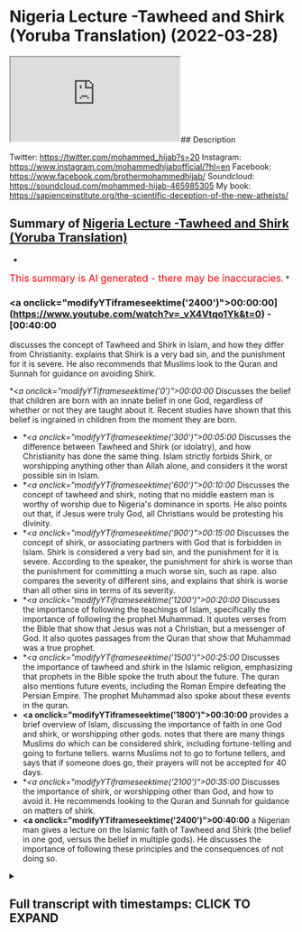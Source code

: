 # Nigeria Lecture -Tawheed and Shirk (Yoruba Translation) (2022-03-28)

<iframe loading='lazy' src='https://www.youtube.com/embed/_vX4Vtqo1Yk'></iframe>## Description

Twitter: https://twitter.com/mohammed_hijab?s=20
Instagram: https://www.instagram.com/mohammedhijabofficial/?hl=en
Facebook: https://www.facebook.com/brothermohammedhijab/
Soundcloud: https://soundcloud.com/mohammed-hijab-465985305
My book: https://sapienceinstitute.org/the-scientific-deception-of-the-new-atheists/

## Summary of [Nigeria Lecture -Tawheed and Shirk (Yoruba Translation)](https://www.youtube.com/watch?v=_vX4Vtqo1Yk)


*

<span style="color:red; font-size:125%">This summary is AI generated - there may be inaccuracies</span>. [](/)*

### <a onclick=\"modifyYTiframeseektime('2400')\">00:00:00](https://www.youtube.com/watch?v=_vX4Vtqo1Yk&t=0) - [00:40:00</a>

 discusses the concept of Tawheed and Shirk in Islam, and how they differ from Christianity. explains that Shirk is a very bad sin, and the punishment for it is severe. He also recommends that Muslims look to the Quran and Sunnah for guidance on avoiding Shirk.

**<a onclick=\"modifyYTiframeseektime('0')\">00:00:00</a>* Discusses the belief that children are born with an innate belief in one God, regardless of whether or not they are taught about it. Recent studies have shown that this belief is ingrained in children from the moment they are born.
* **<a onclick=\"modifyYTiframeseektime('300')\">00:05:00</a>* Discusses the difference between Tawheed and Shirk (or idolatry), and how Christianity has done the same thing. Islam strictly forbids Shirk, or worshipping anything other than Allah alone, and considers it the worst possible sin in Islam.
* **<a onclick=\"modifyYTiframeseektime('600')\">00:10:00</a>* Discusses the concept of tawheed and shirk, noting that no middle eastern man is worthy of worship due to Nigeria's dominance in sports. He also points out that, if Jesus were truly God, all Christians would be protesting his divinity.
* **<a onclick=\"modifyYTiframeseektime('900')\">00:15:00</a>* Discusses the concept of shirk, or associating partners with God that is forbidden in Islam. Shirk is considered a very bad sin, and the punishment for it is severe. According to the speaker, the punishment for shirk is worse than the punishment for committing a much worse sin, such as rape.  also compares the severity of different sins, and explains that shirk is worse than all other sins in terms of its severity.
* **<a onclick=\"modifyYTiframeseektime('1200')\">00:20:00</a>* Discusses the importance of following the teachings of Islam, specifically the importance of following the prophet Muhammad. It quotes verses from the Bible that show that Jesus was not a Christian, but a messenger of God. It also quotes passages from the Quran that show that Muhammad was a true prophet.
* **<a onclick=\"modifyYTiframeseektime('1500')\">00:25:00</a>* Discusses the importance of tawheed and shirk in the Islamic religion, emphasizing that prophets in the Bible spoke the truth about the future. The quran also mentions future events, including the Roman Empire defeating the Persian Empire. The prophet Muhammad also spoke about these events in the quran.
* **<a onclick=\"modifyYTiframeseektime('1800')\">00:30:00</a>** provides a brief overview of Islam, discussing the importance of faith in one God and shirk, or worshipping other gods. notes that there are many things Muslims do which can be considered shirk, including fortune-telling and going to fortune tellers. warns Muslims not to go to fortune tellers, and says that if someone does go, their prayers will not be accepted for 40 days.
* **<a onclick=\"modifyYTiframeseektime('2100')\">00:35:00</a>* Discusses the importance of shirk, or worshipping other than God, and how to avoid it. He recommends looking to the Quran and Sunnah for guidance on matters of shirk.
* **<a onclick=\"modifyYTiframeseektime('2400')\">00:40:00</a>**  a Nigerian man gives a lecture on the Islamic faith of Tawheed and Shirk (the belief in one god, versus the belief in multiple gods). He discusses the importance of following these principles and the consequences of not doing so.

<details><summary><h2>Full transcript with timestamps: CLICK TO EXPAND</h2></summary>

<a onclick="modifyYTiframeseektime('0)')">0:00:00 [Music]<\/a>
<a onclick="modifyYTiframeseektime('13)')">0:00:13 uh<\/a>
<a onclick="modifyYTiframeseektime('15)')">0:00:15 [Music]<\/a>
<a onclick="modifyYTiframeseektime('22)')">0:00:22 it's a pleasure of mine to come to such<\/a>
<a onclick="modifyYTiframeseektime('24)')">0:00:24 a beautiful nation<\/a>
<a onclick="modifyYTiframeseektime('26)')">0:00:26 as nigeria a powerful nation a strong<\/a>
<a onclick="modifyYTiframeseektime('29)')">0:00:29 nation within illustrious history<\/a>
<a onclick="modifyYTiframeseektime('32)')">0:00:32 and in fact one of the strongest and<\/a>
<a onclick="modifyYTiframeseektime('34)')">0:00:34 most populous<\/a>
<a onclick="modifyYTiframeseektime('35)')">0:00:35 muslim nations in the world<\/a>
<a onclick="modifyYTiframeseektime('42)')">0:00:42 he<\/a>
<a onclick="modifyYTiframeseektime('43)')">0:00:43 [Music]<\/a>
<a onclick="modifyYTiframeseektime('56)')">0:00:56 [Music]<\/a>
<a onclick="modifyYTiframeseektime('63)')">0:01:03 i wanted to start with something very<\/a>
<a onclick="modifyYTiframeseektime('66)')">0:01:06 important<\/a>
<a onclick="modifyYTiframeseektime('90)')">0:01:30 reborn child<\/a>
<a onclick="modifyYTiframeseektime('92)')">0:01:32 is born<\/a>
<a onclick="modifyYTiframeseektime('93)')">0:01:33 [Music]<\/a>
<a onclick="modifyYTiframeseektime('95)')">0:01:35 as a muslim<\/a>
<a onclick="modifyYTiframeseektime('96)')">0:01:36 and then his parents make him into<\/a>
<a onclick="modifyYTiframeseektime('115)')">0:01:55 [Music]<\/a>
<a onclick="modifyYTiframeseektime('124)')">0:02:04 is<\/a>
<a onclick="modifyYTiframeseektime('126)')">0:02:06 [Music]<\/a>
<a onclick="modifyYTiframeseektime('132)')">0:02:12 someone may ask the question<\/a>
<a onclick="modifyYTiframeseektime('135)')">0:02:15 and ask<\/a>
<a onclick="modifyYTiframeseektime('137)')">0:02:17 how is it that a baby is born<\/a>
<a onclick="modifyYTiframeseektime('140)')">0:02:20 believing the five pillars of islam and<\/a>
<a onclick="modifyYTiframeseektime('142)')">0:02:22 muhammad sallallahu alaihi wasallam and<\/a>
<a onclick="modifyYTiframeseektime('145)')">0:02:25 all of the prophets<\/a>
<a onclick="modifyYTiframeseektime('146)')">0:02:26 and the things related to islam<\/a>
<a onclick="modifyYTiframeseektime('161)')">0:02:41 [Music]<\/a>
<a onclick="modifyYTiframeseektime('168)')">0:02:48 but this is not what is meant by the<\/a>
<a onclick="modifyYTiframeseektime('170)')">0:02:50 hadith<\/a>
<a onclick="modifyYTiframeseektime('172)')">0:02:52 because what is meant by the hadith is<\/a>
<a onclick="modifyYTiframeseektime('174)')">0:02:54 that every born child<\/a>
<a onclick="modifyYTiframeseektime('177)')">0:02:57 is born submitting<\/a>
<a onclick="modifyYTiframeseektime('180)')">0:03:00 to allah alone<\/a>
<a onclick="modifyYTiframeseektime('189)')">0:03:09 [Music]<\/a>
<a onclick="modifyYTiframeseektime('196)')">0:03:16 happy<\/a>
<a onclick="modifyYTiframeseektime('198)')">0:03:18 [Music]<\/a>
<a onclick="modifyYTiframeseektime('205)')">0:03:25 and this has been confirmed by cognitive<\/a>
<a onclick="modifyYTiframeseektime('208)')">0:03:28 science<\/a>
<a onclick="modifyYTiframeseektime('209)')">0:03:29 in recent years<\/a>
<a onclick="modifyYTiframeseektime('211)')">0:03:31 there have been studies<\/a>
<a onclick="modifyYTiframeseektime('212)')">0:03:32 by people like john kelly brian clark<\/a>
<a onclick="modifyYTiframeseektime('216)')">0:03:36 justin barrett and others<\/a>
<a onclick="modifyYTiframeseektime('218)')">0:03:38 all of which have concluded that<\/a>
<a onclick="modifyYTiframeseektime('221)')">0:03:41 children are born with an innate belief<\/a>
<a onclick="modifyYTiframeseektime('229)')">0:03:49 [Music]<\/a>
<a onclick="modifyYTiframeseektime('246)')">0:04:06 [Music]<\/a>
<a onclick="modifyYTiframeseektime('248)')">0:04:08 there is no cognitive scientist in the<\/a>
<a onclick="modifyYTiframeseektime('251)')">0:04:11 world who says when a baby is born they<\/a>
<a onclick="modifyYTiframeseektime('255)')">0:04:15 are born believing that jesus is god<\/a>
<a onclick="modifyYTiframeseektime('275)')">0:04:35 [Music]<\/a>
<a onclick="modifyYTiframeseektime('286)')">0:04:46 whereas a child does not need to be<\/a>
<a onclick="modifyYTiframeseektime('288)')">0:04:48 taught<\/a>
<a onclick="modifyYTiframeseektime('289)')">0:04:49 to worship and submit to one god alone<\/a>
<a onclick="modifyYTiframeseektime('295)')">0:04:55 [Music]<\/a>
<a onclick="modifyYTiframeseektime('309)')">0:05:09 everybody believing in him worshipping<\/a>
<a onclick="modifyYTiframeseektime('311)')">0:05:11 him and this is mentioned in the quran<\/a>
<a onclick="modifyYTiframeseektime('314)')">0:05:14 in chapter 7 verse<\/a>
<a onclick="modifyYTiframeseektime('316)')">0:05:16 10722 where allah subhanahu wa ta'ala<\/a>
<a onclick="modifyYTiframeseektime('320)')">0:05:20 mentions what is<\/a>
<a onclick="modifyYTiframeseektime('325)')">0:05:25 [Music]<\/a>
<a onclick="modifyYTiframeseektime('337)')">0:05:37 that allah mentions<\/a>
<a onclick="modifyYTiframeseektime('339)')">0:05:39 that when the children of adam allah<\/a>
<a onclick="modifyYTiframeseektime('342)')">0:05:42 took the souls of the people the<\/a>
<a onclick="modifyYTiframeseektime('345)')">0:05:45 children of adam and he made them<\/a>
<a onclick="modifyYTiframeseektime('347)')">0:05:47 testify before they were born the souls<\/a>
<a onclick="modifyYTiframeseektime('351)')">0:05:51 he made them testify that there was only<\/a>
<a onclick="modifyYTiframeseektime('353)')">0:05:53 one god worthy of worship and we<\/a>
<a onclick="modifyYTiframeseektime('355)')">0:05:55 accepted this we said yes we accept it<\/a>
<a onclick="modifyYTiframeseektime('358)')">0:05:58 so that on the day of judgment the quran<\/a>
<a onclick="modifyYTiframeseektime('360)')">0:06:00 states that we don't say that we were<\/a>
<a onclick="modifyYTiframeseektime('363)')">0:06:03 unaware of the fact that allah is<\/a>
<a onclick="modifyYTiframeseektime('368)')">0:06:08 [Music]<\/a>
<a onclick="modifyYTiframeseektime('380)')">0:06:20 [Music]<\/a>
<a onclick="modifyYTiframeseektime('390)')">0:06:30 [Music]<\/a>
<a onclick="modifyYTiframeseektime('395)')">0:06:35 so<\/a>
<a onclick="modifyYTiframeseektime('396)')">0:06:36 allah though<\/a>
<a onclick="modifyYTiframeseektime('397)')">0:06:37 with his infinite mercy and compassion<\/a>
<a onclick="modifyYTiframeseektime('401)')">0:06:41 he did not punish the people just<\/a>
<a onclick="modifyYTiframeseektime('404)')">0:06:44 because they became christian or jewish<\/a>
<a onclick="modifyYTiframeseektime('407)')">0:06:47 no allah about you again he can your<\/a>
<a onclick="modifyYTiframeseektime('411)')">0:06:51 literature where<\/a>
<a onclick="modifyYTiframeseektime('413)')">0:06:53 what these christians<\/a>
<a onclick="modifyYTiframeseektime('415)')">0:06:55 do<\/a>
<a onclick="modifyYTiframeseektime('417)')">0:06:57 he punished the people<\/a>
<a onclick="modifyYTiframeseektime('418)')">0:06:58 when the truth came to them and then<\/a>
<a onclick="modifyYTiframeseektime('421)')">0:07:01 they rejected it allah says in the quran<\/a>
<a onclick="modifyYTiframeseektime('427)')">0:07:07 rasulullah chapter 17 verse 15<\/a>
<a onclick="modifyYTiframeseektime('430)')">0:07:10 allah<\/a>
<a onclick="modifyYTiframeseektime('436)')">0:07:16 [Music]<\/a>
<a onclick="modifyYTiframeseektime('447)')">0:07:27 [Music]<\/a>
<a onclick="modifyYTiframeseektime('450)')">0:07:30 the worst sin in islam therefore<\/a>
<a onclick="modifyYTiframeseektime('453)')">0:07:33 the worst possible sin in islam<\/a>
<a onclick="modifyYTiframeseektime('457)')">0:07:37 worse than killing<\/a>
<a onclick="modifyYTiframeseektime('458)')">0:07:38 worse than raping<\/a>
<a onclick="modifyYTiframeseektime('460)')">0:07:40 worse than torturing children is that is<\/a>
<a onclick="modifyYTiframeseektime('463)')">0:07:43 the sin of a shift<\/a>
<a onclick="modifyYTiframeseektime('467)')">0:07:47 [Music]<\/a>
<a onclick="modifyYTiframeseektime('471)')">0:07:51 islam<\/a>
<a onclick="modifyYTiframeseektime('476)')">0:07:56 you should<\/a>
<a onclick="modifyYTiframeseektime('481)')">0:08:01 [Music]<\/a>
<a onclick="modifyYTiframeseektime('483)')">0:08:03 because it goes against the natural way<\/a>
<a onclick="modifyYTiframeseektime('486)')">0:08:06 that allah created us in the most severe<\/a>
<a onclick="modifyYTiframeseektime('490)')">0:08:10 way possible<\/a>
<a onclick="modifyYTiframeseektime('491)')">0:08:11 [Music]<\/a>
<a onclick="modifyYTiframeseektime('507)')">0:08:27 [Music]<\/a>
<a onclick="modifyYTiframeseektime('517)')">0:08:37 [Music]<\/a>
<a onclick="modifyYTiframeseektime('528)')">0:08:48 [Music]<\/a>
<a onclick="modifyYTiframeseektime('542)')">0:09:02 [Music]<\/a>
<a onclick="modifyYTiframeseektime('545)')">0:09:05 and then the question may be asked<\/a>
<a onclick="modifyYTiframeseektime('548)')">0:09:08 what is<\/a>
<a onclick="modifyYTiframeseektime('553)')">0:09:13 it<\/a>
<a onclick="modifyYTiframeseektime('554)')">0:09:14 [Music]<\/a>
<a onclick="modifyYTiframeseektime('560)')">0:09:20 is to make something<\/a>
<a onclick="modifyYTiframeseektime('562)')">0:09:22 at the level of allah or to bring allah<\/a>
<a onclick="modifyYTiframeseektime('566)')">0:09:26 down to the level of something else<\/a>
<a onclick="modifyYTiframeseektime('573)')">0:09:33 [Music]<\/a>
<a onclick="modifyYTiframeseektime('584)')">0:09:44 and this is exactly what christianity<\/a>
<a onclick="modifyYTiframeseektime('587)')">0:09:47 has done<\/a>
<a onclick="modifyYTiframeseektime('589)')">0:09:49 [Music]<\/a>
<a onclick="modifyYTiframeseektime('594)')">0:09:54 christianity tells you that jesus is god<\/a>
<a onclick="modifyYTiframeseektime('600)')">0:10:00 [Music]<\/a>
<a onclick="modifyYTiframeseektime('615)')">0:10:15 jesus<\/a>
<a onclick="modifyYTiframeseektime('617)')">0:10:17 [Music]<\/a>
<a onclick="modifyYTiframeseektime('628)')">0:10:28 is<\/a>
<a onclick="modifyYTiframeseektime('639)')">0:10:39 i want to tell you as a middle eastern<\/a>
<a onclick="modifyYTiframeseektime('641)')">0:10:41 man that we are not worthy of worship<\/a>
<a onclick="modifyYTiframeseektime('646)')">0:10:46 as a middle eastern man<\/a>
<a onclick="modifyYTiframeseektime('648)')">0:10:48 i want to say that no middle eastern man<\/a>
<a onclick="modifyYTiframeseektime('650)')">0:10:50 is worthy of worship<\/a>
<a onclick="modifyYTiframeseektime('661)')">0:11:01 you know that because nigeria beats the<\/a>
<a onclick="modifyYTiframeseektime('663)')">0:11:03 middle eastern nation in football all<\/a>
<a onclick="modifyYTiframeseektime('665)')">0:11:05 the time<\/a>
<a onclick="modifyYTiframeseektime('667)')">0:11:07 [Music]<\/a>
<a onclick="modifyYTiframeseektime('686)')">0:11:26 someone who the nigerian people can be<\/a>
<a onclick="modifyYTiframeseektime('689)')">0:11:29 in a game of football<\/a>
<a onclick="modifyYTiframeseektime('694)')">0:11:34 nigeria<\/a>
<a onclick="modifyYTiframeseektime('699)')">0:11:39 this is a man that eats<\/a>
<a onclick="modifyYTiframeseektime('718)')">0:11:58 [Music]<\/a>
<a onclick="modifyYTiframeseektime('724)')">0:12:04 [Music]<\/a>
<a onclick="modifyYTiframeseektime('748)')">0:12:28 if someone needs to eat food that means<\/a>
<a onclick="modifyYTiframeseektime('750)')">0:12:30 that they are not all powerful<\/a>
<a onclick="modifyYTiframeseektime('754)')">0:12:34 um<\/a>
<a onclick="modifyYTiframeseektime('771)')">0:12:51 and he does not have any god with him<\/a>
<a onclick="modifyYTiframeseektime('773)')">0:12:53 had this been the case they would have<\/a>
<a onclick="modifyYTiframeseektime('776)')">0:12:56 tried to dominate one another<\/a>
<a onclick="modifyYTiframeseektime('783)')">0:13:03 [Music]<\/a>
<a onclick="modifyYTiframeseektime('795)')">0:13:15 for example christians say that the<\/a>
<a onclick="modifyYTiframeseektime('798)')">0:13:18 father is all-powerful the son is<\/a>
<a onclick="modifyYTiframeseektime('800)')">0:13:20 all-powerful and the holy spirit is all<\/a>
<a onclick="modifyYTiframeseektime('802)')">0:13:22 powerful<\/a>
<a onclick="modifyYTiframeseektime('811)')">0:13:31 not<\/a>
<a onclick="modifyYTiframeseektime('819)')">0:13:39 [Music]<\/a>
<a onclick="modifyYTiframeseektime('827)')">0:13:47 if they say the father will win that<\/a>
<a onclick="modifyYTiframeseektime('829)')">0:13:49 means he is the all-powerful one and the<\/a>
<a onclick="modifyYTiframeseektime('831)')">0:13:51 son is not<\/a>
<a onclick="modifyYTiframeseektime('833)')">0:13:53 [Music]<\/a>
<a onclick="modifyYTiframeseektime('835)')">0:13:55 common<\/a>
<a onclick="modifyYTiframeseektime('841)')">0:14:01 if they say they draw<\/a>
<a onclick="modifyYTiframeseektime('842)')">0:14:02 so they have a fight maybe it's a double<\/a>
<a onclick="modifyYTiframeseektime('844)')">0:14:04 knockout they draw that means that they<\/a>
<a onclick="modifyYTiframeseektime('846)')">0:14:06 are both weak enough not to beat the<\/a>
<a onclick="modifyYTiframeseektime('848)')">0:14:08 other one<\/a>
<a onclick="modifyYTiframeseektime('853)')">0:14:13 are you weak<\/a>
<a onclick="modifyYTiframeseektime('865)')">0:14:25 imagine if god has a fight and it's like<\/a>
<a onclick="modifyYTiframeseektime('867)')">0:14:27 1-1 like a football match<\/a>
<a onclick="modifyYTiframeseektime('873)')">0:14:33 [Music]<\/a>
<a onclick="modifyYTiframeseektime('878)')">0:14:38 [Music]<\/a>
<a onclick="modifyYTiframeseektime('890)')">0:14:50 [Music]<\/a>
<a onclick="modifyYTiframeseektime('895)')">0:14:55 all christians in the world today<\/a>
<a onclick="modifyYTiframeseektime('896)')">0:14:56 protestants and catholics believe that<\/a>
<a onclick="modifyYTiframeseektime('899)')">0:14:59 jesus is god<\/a>
<a onclick="modifyYTiframeseektime('908)')">0:15:08 so they have these issues they cannot<\/a>
<a onclick="modifyYTiframeseektime('910)')">0:15:10 explain how jesus is all-powerful and<\/a>
<a onclick="modifyYTiframeseektime('913)')">0:15:13 how the father is all powerful at the<\/a>
<a onclick="modifyYTiframeseektime('915)')">0:15:15 same time<\/a>
<a onclick="modifyYTiframeseektime('918)')">0:15:18 that is<\/a>
<a onclick="modifyYTiframeseektime('927)')">0:15:27 that is why the punishment for someone<\/a>
<a onclick="modifyYTiframeseektime('929)')">0:15:29 who does shirk is so painful<\/a>
<a onclick="modifyYTiframeseektime('935)')">0:15:35 for me<\/a>
<a onclick="modifyYTiframeseektime('936)')">0:15:36 foreign<\/a>
<a onclick="modifyYTiframeseektime('952)')">0:15:52 does shirk with him and he forgives<\/a>
<a onclick="modifyYTiframeseektime('955)')">0:15:55 anything else to whomever he wants<\/a>
<a onclick="modifyYTiframeseektime('961)')">0:16:01 [Music]<\/a>
<a onclick="modifyYTiframeseektime('962)')">0:16:02 to<\/a>
<a onclick="modifyYTiframeseektime('970)')">0:16:10 somebody who does one minute of shirk<\/a>
<a onclick="modifyYTiframeseektime('973)')">0:16:13 one minute of shirk is worse than<\/a>
<a onclick="modifyYTiframeseektime('975)')">0:16:15 somebody who rapes a child anything<\/a>
<a onclick="modifyYTiframeseektime('977)')">0:16:17 [Music]<\/a>
<a onclick="modifyYTiframeseektime('979)')">0:16:19 comes<\/a>
<a onclick="modifyYTiframeseektime('980)')">0:16:20 free you compare<\/a>
<a onclick="modifyYTiframeseektime('982)')">0:16:22 [Music]<\/a>
<a onclick="modifyYTiframeseektime('992)')">0:16:32 [Music]<\/a>
<a onclick="modifyYTiframeseektime('1021)')">0:17:01 however if i bring a little baby boy<\/a>
<a onclick="modifyYTiframeseektime('1028)')">0:17:08 and cut him in half<\/a>
<a onclick="modifyYTiframeseektime('1032)')">0:17:12 which one is worse<\/a>
<a onclick="modifyYTiframeseektime('1035)')">0:17:15 the baby boy or the aunt<\/a>
<a onclick="modifyYTiframeseektime('1044)')">0:17:24 [Music]<\/a>
<a onclick="modifyYTiframeseektime('1061)')">0:17:41 [Music]<\/a>
<a onclick="modifyYTiframeseektime('1073)')">0:17:53 [Music]<\/a>
<a onclick="modifyYTiframeseektime('1090)')">0:18:10 [Music]<\/a>
<a onclick="modifyYTiframeseektime('1092)')">0:18:12 the worse the sin is against that thing<\/a>
<a onclick="modifyYTiframeseektime('1097)')">0:18:17 [Music]<\/a>
<a onclick="modifyYTiframeseektime('1101)')">0:18:21 but allah has infinite attributes<\/a>
<a onclick="modifyYTiframeseektime('1108)')">0:18:28 so if allah has infinite attributes one<\/a>
<a onclick="modifyYTiframeseektime('1110)')">0:18:30 second of transgression against him is<\/a>
<a onclick="modifyYTiframeseektime('1113)')">0:18:33 worth an eternity in the fight<\/a>
<a onclick="modifyYTiframeseektime('1118)')">0:18:38 [Music]<\/a>
<a onclick="modifyYTiframeseektime('1130)')">0:18:50 is not as much as the comparison between<\/a>
<a onclick="modifyYTiframeseektime('1132)')">0:18:52 the boy and allah<\/a>
<a onclick="modifyYTiframeseektime('1138)')">0:18:58 [Music]<\/a>
<a onclick="modifyYTiframeseektime('1152)')">0:19:12 [Music]<\/a>
<a onclick="modifyYTiframeseektime('1155)')">0:19:15 is worse than the difference between<\/a>
<a onclick="modifyYTiframeseektime('1157)')">0:19:17 cutting the boy to the end<\/a>
<a onclick="modifyYTiframeseektime('1164)')">0:19:24 [Music]<\/a>
<a onclick="modifyYTiframeseektime('1175)')">0:19:35 [Music]<\/a>
<a onclick="modifyYTiframeseektime('1183)')">0:19:43 [Music]<\/a>
<a onclick="modifyYTiframeseektime('1188)')">0:19:48 [Music]<\/a>
<a onclick="modifyYTiframeseektime('1189)')">0:19:49 this is like<\/a>
<a onclick="modifyYTiframeseektime('1190)')">0:19:50 saying if<\/a>
<a onclick="modifyYTiframeseektime('1193)')">0:19:53 i stab somebody and kill them<\/a>
<a onclick="modifyYTiframeseektime('1198)')">0:19:58 [Music]<\/a>
<a onclick="modifyYTiframeseektime('1200)')">0:20:00 it only took me one second to kill<\/a>
<a onclick="modifyYTiframeseektime('1202)')">0:20:02 somebody<\/a>
<a onclick="modifyYTiframeseektime('1205)')">0:20:05 [Music]<\/a>
<a onclick="modifyYTiframeseektime('1216)')">0:20:16 of imprisonment<\/a>
<a onclick="modifyYTiframeseektime('1222)')">0:20:22 [Music]<\/a>
<a onclick="modifyYTiframeseektime('1229)')">0:20:29 the judge will say to me no because the<\/a>
<a onclick="modifyYTiframeseektime('1231)')">0:20:31 severity of the crime<\/a>
<a onclick="modifyYTiframeseektime('1246)')">0:20:46 the severity of it is even higher<\/a>
<a onclick="modifyYTiframeseektime('1253)')">0:20:53 so we have an obligation<\/a>
<a onclick="modifyYTiframeseektime('1255)')">0:20:55 to tell our brothers from the christians<\/a>
<a onclick="modifyYTiframeseektime('1257)')">0:20:57 in nigeria<\/a>
<a onclick="modifyYTiframeseektime('1259)')">0:20:59 of the religion of islam<\/a>
<a onclick="modifyYTiframeseektime('1273)')">0:21:13 that<\/a>
<a onclick="modifyYTiframeseektime('1274)')">0:21:14 jesus was a prophet and a messenger<\/a>
<a onclick="modifyYTiframeseektime('1277)')">0:21:17 [Music]<\/a>
<a onclick="modifyYTiframeseektime('1279)')">0:21:19 jesus jesus<\/a>
<a onclick="modifyYTiframeseektime('1284)')">0:21:24 just like abraham moses and noah get<\/a>
<a onclick="modifyYTiframeseektime('1288)')">0:21:28 thee<\/a>
<a onclick="modifyYTiframeseektime('1293)')">0:21:33 [Music]<\/a>
<a onclick="modifyYTiframeseektime('1305)')">0:21:45 abraham was not jewish and he was not<\/a>
<a onclick="modifyYTiframeseektime('1307)')">0:21:47 christian but he was upright submissive<\/a>
<a onclick="modifyYTiframeseektime('1310)')">0:21:50 to allah and he was not a politician<\/a>
<a onclick="modifyYTiframeseektime('1314)')">0:21:54 [Music]<\/a>
<a onclick="modifyYTiframeseektime('1321)')">0:22:01 [Music]<\/a>
<a onclick="modifyYTiframeseektime('1325)')">0:22:05 abraham who is also in the bible how can<\/a>
<a onclick="modifyYTiframeseektime('1328)')">0:22:08 he be a christian which means a follower<\/a>
<a onclick="modifyYTiframeseektime('1330)')">0:22:10 of christ and he became before christ<\/a>
<a onclick="modifyYTiframeseektime('1336)')">0:22:16 [Music]<\/a>
<a onclick="modifyYTiframeseektime('1341)')">0:22:21 foreign<\/a>
<a onclick="modifyYTiframeseektime('1345)')">0:22:25 [Music]<\/a>
<a onclick="modifyYTiframeseektime('1351)')">0:22:31 [Music]<\/a>
<a onclick="modifyYTiframeseektime('1366)')">0:22:46 in fact in the bible itself<\/a>
<a onclick="modifyYTiframeseektime('1368)')">0:22:48 jesus jesus says the father is greater<\/a>
<a onclick="modifyYTiframeseektime('1371)')">0:22:51 than i<\/a>
<a onclick="modifyYTiframeseektime('1372)')">0:22:52 god<\/a>
<a onclick="modifyYTiframeseektime('1374)')">0:22:54 [Music]<\/a>
<a onclick="modifyYTiframeseektime('1384)')">0:23:04 in the book of acts chapter 2 verse 22<\/a>
<a onclick="modifyYTiframeseektime('1387)')">0:23:07 it says that jesus was a man a man<\/a>
<a onclick="modifyYTiframeseektime('1390)')">0:23:10 amongst men that was sent with wonders<\/a>
<a onclick="modifyYTiframeseektime('1393)')">0:23:13 and miracles and signs which he did<\/a>
<a onclick="modifyYTiframeseektime('1395)')">0:23:15 through him<\/a>
<a onclick="modifyYTiframeseektime('1404)')">0:23:24 [Music]<\/a>
<a onclick="modifyYTiframeseektime('1413)')">0:23:33 [Music]<\/a>
<a onclick="modifyYTiframeseektime('1417)')">0:23:37 in the bible it's mentioned that jesus<\/a>
<a onclick="modifyYTiframeseektime('1419)')">0:23:39 went to a garden called gethsemane<\/a>
<a onclick="modifyYTiframeseektime('1423)')">0:23:43 in in the bible it is mentioned that<\/a>
<a onclick="modifyYTiframeseektime('1426)')">0:23:46 jesus went to a garden<\/a>
<a onclick="modifyYTiframeseektime('1428)')">0:23:48 oh and the<\/a>
<a onclick="modifyYTiframeseektime('1430)')">0:23:50 [Music]<\/a>
<a onclick="modifyYTiframeseektime('1436)')">0:23:56 [Music]<\/a>
<a onclick="modifyYTiframeseektime('1455)')">0:24:15 who was he praying to who was jesus<\/a>
<a onclick="modifyYTiframeseektime('1459)')">0:24:19 praying to if he himself was meant to be<\/a>
<a onclick="modifyYTiframeseektime('1461)')">0:24:21 a god<\/a>
<a onclick="modifyYTiframeseektime('1462)')">0:24:22 shall you pray in one sword<\/a>
<a onclick="modifyYTiframeseektime('1469)')">0:24:29 another<\/a>
<a onclick="modifyYTiframeseektime('1487)')">0:24:47 but some may say<\/a>
<a onclick="modifyYTiframeseektime('1489)')">0:24:49 well what shows us that prophet<\/a>
<a onclick="modifyYTiframeseektime('1491)')">0:24:51 muhammad was a true prophet<\/a>
<a onclick="modifyYTiframeseektime('1495)')">0:24:55 [Music]<\/a>
<a onclick="modifyYTiframeseektime('1497)')">0:24:57 muhammad<\/a>
<a onclick="modifyYTiframeseektime('1502)')">0:25:02 [Music]<\/a>
<a onclick="modifyYTiframeseektime('1505)')">0:25:05 if you look at the bible itself it's<\/a>
<a onclick="modifyYTiframeseektime('1507)')">0:25:07 mentioned in the book of isaiah chapter<\/a>
<a onclick="modifyYTiframeseektime('1509)')">0:25:09 42 verse 11 that there will be a prophet<\/a>
<a onclick="modifyYTiframeseektime('1512)')">0:25:12 that comes to the people of kedar<\/a>
<a onclick="modifyYTiframeseektime('1515)')">0:25:15 and in the book of genesis it's<\/a>
<a onclick="modifyYTiframeseektime('1517)')">0:25:17 mentioned in the in chapter 32 that the<\/a>
<a onclick="modifyYTiframeseektime('1519)')">0:25:19 people of kedar are the sons of ismail<\/a>
<a onclick="modifyYTiframeseektime('1524)')">0:25:24 [Music]<\/a>
<a onclick="modifyYTiframeseektime('1532)')">0:25:32 so much so that it said that even the<\/a>
<a onclick="modifyYTiframeseektime('1534)')">0:25:34 people in those villages which is in<\/a>
<a onclick="modifyYTiframeseektime('1536)')">0:25:36 arabia now in saudi arabia will<\/a>
<a onclick="modifyYTiframeseektime('1539)')">0:25:39 celebrate on the mountains of selah<\/a>
<a onclick="modifyYTiframeseektime('1541)')">0:25:41 which is in medina<\/a>
<a onclick="modifyYTiframeseektime('1543)')">0:25:43 [Music]<\/a>
<a onclick="modifyYTiframeseektime('1551)')">0:25:51 this is mentioned in the bible<\/a>
<a onclick="modifyYTiframeseektime('1561)')">0:26:01 there's no other man in history who has<\/a>
<a onclick="modifyYTiframeseektime('1564)')">0:26:04 come after jesus who fits this criteria<\/a>
<a onclick="modifyYTiframeseektime('1567)')">0:26:07 except for muhammad sallallahu<\/a>
<a onclick="modifyYTiframeseektime('1577)')">0:26:17 the bible also says in the book of<\/a>
<a onclick="modifyYTiframeseektime('1579)')">0:26:19 deuteronomy 18<\/a>
<a onclick="modifyYTiframeseektime('1582)')">0:26:22 21-22 that<\/a>
<a onclick="modifyYTiframeseektime('1584)')">0:26:24 when a prophet comes the way to see if<\/a>
<a onclick="modifyYTiframeseektime('1586)')">0:26:26 he's a true one or a false one is if he<\/a>
<a onclick="modifyYTiframeseektime('1589)')">0:26:29 speaks about the future he must speak<\/a>
<a onclick="modifyYTiframeseektime('1591)')">0:26:31 the truth<\/a>
<a onclick="modifyYTiframeseektime('1594)')">0:26:34 in the bible<\/a>
<a onclick="modifyYTiframeseektime('1605)')">0:26:45 [Music]<\/a>
<a onclick="modifyYTiframeseektime('1608)')">0:26:48 but whenever the prophet muhammad spoke<\/a>
<a onclick="modifyYTiframeseektime('1610)')">0:26:50 about the future all the quran spoke<\/a>
<a onclick="modifyYTiframeseektime('1612)')">0:26:52 about the future he spoke the truth<\/a>
<a onclick="modifyYTiframeseektime('1619)')">0:26:59 [Music]<\/a>
<a onclick="modifyYTiframeseektime('1625)')">0:27:05 for example in chapter 30 verses one to<\/a>
<a onclick="modifyYTiframeseektime('1627)')">0:27:07 six of the quran<\/a>
<a onclick="modifyYTiframeseektime('1629)')">0:27:09 it is mentioned that the romans will<\/a>
<a onclick="modifyYTiframeseektime('1631)')">0:27:11 defeat the persians in three to nine<\/a>
<a onclick="modifyYTiframeseektime('1633)')">0:27:13 years<\/a>
<a onclick="modifyYTiframeseektime('1636)')">0:27:16 so in in the quran in chapter 30 verses<\/a>
<a onclick="modifyYTiframeseektime('1639)')">0:27:19 1 to 6<\/a>
<a onclick="modifyYTiframeseektime('1642)')">0:27:22 [Applause]<\/a>
<a onclick="modifyYTiframeseektime('1643)')">0:27:23 the quran says that the roman empire<\/a>
<a onclick="modifyYTiframeseektime('1646)')">0:27:26 okay<\/a>
<a onclick="modifyYTiframeseektime('1649)')">0:27:29 will beat the persian empire<\/a>
<a onclick="modifyYTiframeseektime('1662)')">0:27:42 it is like me saying<\/a>
<a onclick="modifyYTiframeseektime('1665)')">0:27:45 if nigeria plays football against ghana<\/a>
<a onclick="modifyYTiframeseektime('1669)')">0:27:49 and i will say that nigeria will win 3-1<\/a>
<a onclick="modifyYTiframeseektime('1676)')">0:27:56 nigerian<\/a>
<a onclick="modifyYTiframeseektime('1680)')">0:28:00 nigerian<\/a>
<a onclick="modifyYTiframeseektime('1684)')">0:28:04 if i'm wrong<\/a>
<a onclick="modifyYTiframeseektime('1686)')">0:28:06 and i say this is coming from god this<\/a>
<a onclick="modifyYTiframeseektime('1688)')">0:28:08 means i'm a liar<\/a>
<a onclick="modifyYTiframeseektime('1696)')">0:28:16 [Music]<\/a>
<a onclick="modifyYTiframeseektime('1699)')">0:28:19 if i say nigeria will win 3-1 but ghana<\/a>
<a onclick="modifyYTiframeseektime('1701)')">0:28:21 wins 2-0 that means i don't know what<\/a>
<a onclick="modifyYTiframeseektime('1703)')">0:28:23 i'm talking about<\/a>
<a onclick="modifyYTiframeseektime('1714)')">0:28:34 especially if i say i have the<\/a>
<a onclick="modifyYTiframeseektime('1716)')">0:28:36 information from god especially<\/a>
<a onclick="modifyYTiframeseektime('1720)')">0:28:40 i want people to follow along<\/a>
<a onclick="modifyYTiframeseektime('1725)')">0:28:45 the romans will beat the persians in<\/a>
<a onclick="modifyYTiframeseektime('1728)')">0:28:48 three to nine years and it happened<\/a>
<a onclick="modifyYTiframeseektime('1729)')">0:28:49 exactly like allah<\/a>
<a onclick="modifyYTiframeseektime('1743)')">0:29:03 [Music]<\/a>
<a onclick="modifyYTiframeseektime('1760)')">0:29:20 count six things before the day of<\/a>
<a onclick="modifyYTiframeseektime('1761)')">0:29:21 judgment my death and then the conquest<\/a>
<a onclick="modifyYTiframeseektime('1764)')">0:29:24 of jerusalem<\/a>
<a onclick="modifyYTiframeseektime('1774)')">0:29:34 [Music]<\/a>
<a onclick="modifyYTiframeseektime('1776)')">0:29:36 and that exactly happened at the time of<\/a>
<a onclick="modifyYTiframeseektime('1778)')">0:29:38 um<\/a>
<a onclick="modifyYTiframeseektime('1788)')">0:29:48 [Music]<\/a>
<a onclick="modifyYTiframeseektime('1792)')">0:29:52 the prophet said people will have sex<\/a>
<a onclick="modifyYTiframeseektime('1794)')">0:29:54 outside of marriage<\/a>
<a onclick="modifyYTiframeseektime('1796)')">0:29:56 [Applause]<\/a>
<a onclick="modifyYTiframeseektime('1797)')">0:29:57 [Music]<\/a>
<a onclick="modifyYTiframeseektime('1804)')">0:30:04 and then allah he will invent new<\/a>
<a onclick="modifyYTiframeseektime('1806)')">0:30:06 diseases that will affect them<\/a>
<a onclick="modifyYTiframeseektime('1816)')">0:30:16 [Music]<\/a>
<a onclick="modifyYTiframeseektime('1818)')">0:30:18 we see this today<\/a>
<a onclick="modifyYTiframeseektime('1827)')">0:30:27 [Music]<\/a>
<a onclick="modifyYTiframeseektime('1830)')">0:30:30 the point is islam has met the criteria<\/a>
<a onclick="modifyYTiframeseektime('1834)')">0:30:34 in the bible that the prophet that came<\/a>
<a onclick="modifyYTiframeseektime('1837)')">0:30:37 every time he spoke about the future he<\/a>
<a onclick="modifyYTiframeseektime('1839)')">0:30:39 spoke the truth<\/a>
<a onclick="modifyYTiframeseektime('1846)')">0:30:46 alone<\/a>
<a onclick="modifyYTiframeseektime('1847)')">0:30:47 [Music]<\/a>
<a onclick="modifyYTiframeseektime('1854)')">0:30:54 [Music]<\/a>
<a onclick="modifyYTiframeseektime('1861)')">0:31:01 we have to show them these things<\/a>
<a onclick="modifyYTiframeseektime('1868)')">0:31:08 [Music]<\/a>
<a onclick="modifyYTiframeseektime('1871)')">0:31:11 believing in one god is more superior<\/a>
<a onclick="modifyYTiframeseektime('1874)')">0:31:14 than believing in many gods like the<\/a>
<a onclick="modifyYTiframeseektime('1875)')">0:31:15 trinity<\/a>
<a onclick="modifyYTiframeseektime('1890)')">0:31:30 [Music]<\/a>
<a onclick="modifyYTiframeseektime('1907)')">0:31:47 for example there are many people who do<\/a>
<a onclick="modifyYTiframeseektime('1910)')">0:31:50 things which itself is ship<\/a>
<a onclick="modifyYTiframeseektime('1912)')">0:31:52 muslim people<\/a>
<a onclick="modifyYTiframeseektime('1914)')">0:31:54 many muslim people do things which is<\/a>
<a onclick="modifyYTiframeseektime('1916)')">0:31:56 shirk<\/a>
<a onclick="modifyYTiframeseektime('1926)')">0:32:06 [Music]<\/a>
<a onclick="modifyYTiframeseektime('1929)')">0:32:09 let me give you a few examples<\/a>
<a onclick="modifyYTiframeseektime('1938)')">0:32:18 [Music]<\/a>
<a onclick="modifyYTiframeseektime('1946)')">0:32:26 whoever buys black magic<\/a>
<a onclick="modifyYTiframeseektime('1948)')">0:32:28 they will have no share in the hereafter<\/a>
<a onclick="modifyYTiframeseektime('1956)')">0:32:36 [Music]<\/a>
<a onclick="modifyYTiframeseektime('1962)')">0:32:42 the prophet told us what the seven worst<\/a>
<a onclick="modifyYTiframeseektime('1964)')">0:32:44 sins were called the mubikarta<\/a>
<a onclick="modifyYTiframeseektime('1966)')">0:32:46 and he mentioned in there magic is one<\/a>
<a onclick="modifyYTiframeseektime('1968)')">0:32:48 of them<\/a>
<a onclick="modifyYTiframeseektime('1971)')">0:32:51 [Music]<\/a>
<a onclick="modifyYTiframeseektime('1985)')">0:33:05 that there were some people<\/a>
<a onclick="modifyYTiframeseektime('1987)')">0:33:07 that from the men that they sought<\/a>
<a onclick="modifyYTiframeseektime('1990)')">0:33:10 refuge from the jinn<\/a>
<a onclick="modifyYTiframeseektime('1991)')">0:33:11 so they made them go astray<\/a>
<a onclick="modifyYTiframeseektime('1996)')">0:33:16 [Music]<\/a>
<a onclick="modifyYTiframeseektime('2002)')">0:33:22 islam<\/a>
<a onclick="modifyYTiframeseektime('2003)')">0:33:23 [Music]<\/a>
<a onclick="modifyYTiframeseektime('2005)')">0:33:25 so anybody who says to you that if you<\/a>
<a onclick="modifyYTiframeseektime('2007)')">0:33:27 give them certain money that they can do<\/a>
<a onclick="modifyYTiframeseektime('2009)')">0:33:29 magic for you this person is a very bad<\/a>
<a onclick="modifyYTiframeseektime('2012)')">0:33:32 person<\/a>
<a onclick="modifyYTiframeseektime('2013)')">0:33:33 [Music]<\/a>
<a onclick="modifyYTiframeseektime('2021)')">0:33:41 [Music]<\/a>
<a onclick="modifyYTiframeseektime('2024)')">0:33:44 in fact i don't say that you should do<\/a>
<a onclick="modifyYTiframeseektime('2026)')">0:33:46 this yourself but at the time of the<\/a>
<a onclick="modifyYTiframeseektime('2028)')">0:33:48 prophet they killed these people<\/a>
<a onclick="modifyYTiframeseektime('2044)')">0:34:04 but i'm not telling you to do that<\/a>
<a onclick="modifyYTiframeseektime('2046)')">0:34:06 [Applause]<\/a>
<a onclick="modifyYTiframeseektime('2048)')">0:34:08 but don't go to them<\/a>
<a onclick="modifyYTiframeseektime('2052)')">0:34:12 so magic is one of the worst things and<\/a>
<a onclick="modifyYTiframeseektime('2054)')">0:34:14 it is<\/a>
<a onclick="modifyYTiframeseektime('2060)')">0:34:20 [Music]<\/a>
<a onclick="modifyYTiframeseektime('2069)')">0:34:29 and something else which people do which<\/a>
<a onclick="modifyYTiframeseektime('2071)')">0:34:31 muslims do which can also be<\/a>
<a onclick="modifyYTiframeseektime('2073)')">0:34:33 is fortune-telling<\/a>
<a onclick="modifyYTiframeseektime('2081)')">0:34:41 [Music]<\/a>
<a onclick="modifyYTiframeseektime('2086)')">0:34:46 in islam and the prophet muhammad<\/a>
<a onclick="modifyYTiframeseektime('2089)')">0:34:49 told us that whoever goes to a care him<\/a>
<a onclick="modifyYTiframeseektime('2094)')">0:34:54 a fortune teller someone who tells you<\/a>
<a onclick="modifyYTiframeseektime('2095)')">0:34:55 what the future is<\/a>
<a onclick="modifyYTiframeseektime('2097)')">0:34:57 then his prayers will not be accepted<\/a>
<a onclick="modifyYTiframeseektime('2099)')">0:34:59 for 40 days<\/a>
<a onclick="modifyYTiframeseektime('2117)')">0:35:17 [Music]<\/a>
<a onclick="modifyYTiframeseektime('2129)')">0:35:29 it's a very big deal<\/a>
<a onclick="modifyYTiframeseektime('2134)')">0:35:34 this includes horoscopes when somebody<\/a>
<a onclick="modifyYTiframeseektime('2137)')">0:35:37 tells you your horoscope is libra or<\/a>
<a onclick="modifyYTiframeseektime('2140)')">0:35:40 capricorn or whatever it is or you read<\/a>
<a onclick="modifyYTiframeseektime('2142)')">0:35:42 something about the future about<\/a>
<a onclick="modifyYTiframeseektime('2143)')">0:35:43 yourself this is included in that as<\/a>
<a onclick="modifyYTiframeseektime('2146)')">0:35:46 well<\/a>
<a onclick="modifyYTiframeseektime('2148)')">0:35:48 [Music]<\/a>
<a onclick="modifyYTiframeseektime('2162)')">0:36:02 because religious fraud has become<\/a>
<a onclick="modifyYTiframeseektime('2164)')">0:36:04 widespread in our countries<\/a>
<a onclick="modifyYTiframeseektime('2167)')">0:36:07 foreign<\/a>
<a onclick="modifyYTiframeseektime('2174)')">0:36:14 people that ask for money for something<\/a>
<a onclick="modifyYTiframeseektime('2176)')">0:36:16 that you can do yourself is not a good<\/a>
<a onclick="modifyYTiframeseektime('2178)')">0:36:18 sign for that person i want to change<\/a>
<a onclick="modifyYTiframeseektime('2186)')">0:36:26 [Music]<\/a>
<a onclick="modifyYTiframeseektime('2202)')">0:36:42 [Music]<\/a>
<a onclick="modifyYTiframeseektime('2210)')">0:36:50 it means you alone we worship and you<\/a>
<a onclick="modifyYTiframeseektime('2222)')">0:37:02 [Music]<\/a>
<a onclick="modifyYTiframeseektime('2244)')">0:37:24 [Music]<\/a>
<a onclick="modifyYTiframeseektime('2255)')">0:37:35 [Music]<\/a>
<a onclick="modifyYTiframeseektime('2280)')">0:38:00 [Music]<\/a>
<a onclick="modifyYTiframeseektime('2286)')">0:38:06 and most of the time a lot of the time<\/a>
<a onclick="modifyYTiframeseektime('2288)')">0:38:08 you'll find these things can be done<\/a>
<a onclick="modifyYTiframeseektime('2289)')">0:38:09 yourself<\/a>
<a onclick="modifyYTiframeseektime('2292)')">0:38:12 [Music]<\/a>
<a onclick="modifyYTiframeseektime('2297)')">0:38:17 that is why<\/a>
<a onclick="modifyYTiframeseektime('2298)')">0:38:18 everything that relates to shill first<\/a>
<a onclick="modifyYTiframeseektime('2300)')">0:38:20 of all we should get out of our system<\/a>
<a onclick="modifyYTiframeseektime('2310)')">0:38:30 tomorrow<\/a>
<a onclick="modifyYTiframeseektime('2319)')">0:38:39 [Music]<\/a>
<a onclick="modifyYTiframeseektime('2336)')">0:38:56 [Music]<\/a>
<a onclick="modifyYTiframeseektime('2340)')">0:39:00 for example if i told you to pray six<\/a>
<a onclick="modifyYTiframeseektime('2343)')">0:39:03 times a day rather than five this is<\/a>
<a onclick="modifyYTiframeseektime('2353)')">0:39:13 [Music]<\/a>
<a onclick="modifyYTiframeseektime('2355)')">0:39:15 so we have to be careful of these<\/a>
<a onclick="modifyYTiframeseektime('2356)')">0:39:16 matters as well<\/a>
<a onclick="modifyYTiframeseektime('2359)')">0:39:19 [Music]<\/a>
<a onclick="modifyYTiframeseektime('2361)')">0:39:21 and the way to do that is to look at the<\/a>
<a onclick="modifyYTiframeseektime('2363)')">0:39:23 quran and to look at the sunnah<\/a>
<a onclick="modifyYTiframeseektime('2366)')">0:39:26 as<\/a>
<a onclick="modifyYTiframeseektime('2373)')">0:39:33 [Music]<\/a>
<a onclick="modifyYTiframeseektime('2378)')">0:39:38 [Music]<\/a>
<a onclick="modifyYTiframeseektime('2381)')">0:39:41 it is to see if scholars before from the<\/a>
<a onclick="modifyYTiframeseektime('2383)')">0:39:43 madagascar or the schools of thought in<\/a>
<a onclick="modifyYTiframeseektime('2386)')">0:39:46 islam said these things<\/a>
<a onclick="modifyYTiframeseektime('2401)')">0:40:01 [Music]<\/a>
<a onclick="modifyYTiframeseektime('2408)')">0:40:08 because<\/a>
<a onclick="modifyYTiframeseektime('2436)')">0:40:36 [Music]<\/a>
<a onclick="modifyYTiframeseektime('2445)')">0:40:45 [Music]<\/a>
<a onclick="modifyYTiframeseektime('2448)')">0:40:48 and when you do that you can die upon<\/a>
<a onclick="modifyYTiframeseektime('2456)')">0:40:56 [Music]<\/a>
<a onclick="modifyYTiframeseektime('2463)')">0:41:03 [Music]<\/a>
<a onclick="modifyYTiframeseektime('2472)')">0:41:12 [Music]<\/a>
<a onclick="modifyYTiframeseektime('2484)')">0:41:24 [Music]<\/a>
<a onclick="modifyYTiframeseektime('2500)')">0:41:40 [Music]<\/a>
<a onclick="modifyYTiframeseektime('2501)')">0:41:41 [Applause]<\/a>
<a onclick="modifyYTiframeseektime('2509)')">0:41:49 a<\/a>
</details>